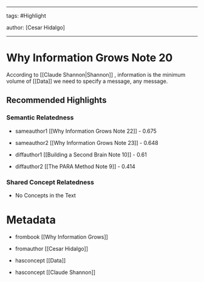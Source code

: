 




---

tags: #Highlight

author: [Cesar Hidalgo]

---
# Why Information Grows Note 20




According to  [[Claude Shannon|Shannon]] , information is the minimum volume of  [[Data]]  we need to specify a message, any message.


## Recommended Highlights

### Semantic Relatedness


- sameauthor1 [[Why Information Grows Note 22]] - 0.675

- sameauthor2 [[Why Information Grows Note 23]] - 0.648

- diffauthor1 [[Building a Second Brain Note 10]] - 0.61

- diffauthor2 [[The PARA Method Note 9]] - 0.414
### Shared Concept Relatedness


- No Concepts in the Text
# Metadata


- frombook [[Why Information Grows]]

- fromauthor [[Cesar Hidalgo]]

- hasconcept [[Data]]

- hasconcept [[Claude Shannon]]